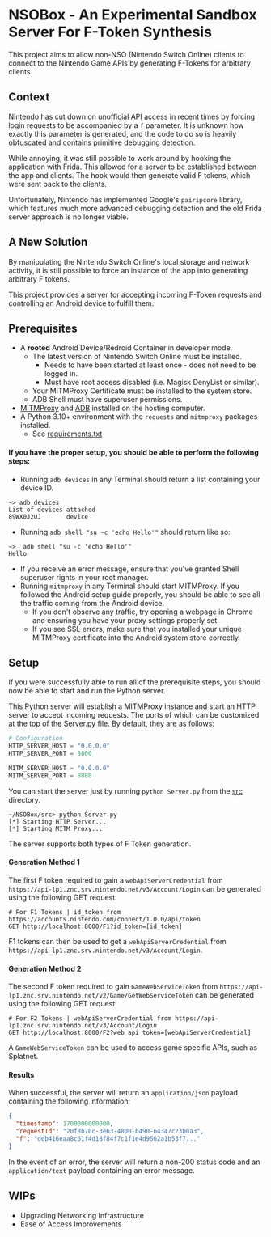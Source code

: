 # NSOBox - An Experimental Sandbox Server For F-Token Synthesis
This project aims to allow non-NSO (Nintendo Switch Online) clients to connect to the Nintendo Game APIs by generating F-Tokens for arbitrary clients.

## Context
Nintendo has cut down on unofficial API access in recent times by forcing login requests to be accompanied by a `f` parameter. It is unknown how exactly this parameter is generated, and the code to do so is heavily obfuscated and contains primitive debugging detection.

While annoying, it was still possible to work around by hooking the application with Frida. This allowed for a server to be established between the app and clients. The hook would then generate valid F tokens, which were sent back to the clients.

Unfortunately, Nintendo has implemented Google's `pairipcore` library, which features much more advanced debugging detection and the old Frida server approach is no longer viable.

## A New Solution
By manipulating the Nintendo Switch Online's local storage and network activity, it is still possible to force an instance of the app into generating arbitrary F tokens.

This project provides a server for accepting incoming F-Token requests and controlling an Android device to fulfill them.

## Prerequisites
- A **rooted** Android Device/Redroid Container in developer mode.
    - The latest version of Nintendo Switch Online must be installed.
        - Needs to have been started at least once - does not need to be logged in.
        - Must have root access disabled (i.e. Magisk DenyList or similar).
    - Your MITMProxy Certificate must be installed to the system store.
    - ADB Shell must have superuser permissions.
- [MITMProxy](https://mitmproxy.org/) and [ADB](https://developer.android.com/tools/adb) installed on the hosting computer.
- A Python 3.10+ environment with the `requests` and `mitmproxy` packages installed.
    - See [requirements.txt](requirements.txt)

#### If you have the proper setup, you should be able to perform the following steps:
- Running `adb devices` in any Terminal should return a list containing your device ID.
```shell
~> adb devices
List of devices attached
89WX0J2UJ       device
```
- Running `adb shell "su -c 'echo Hello'"` should return like so:
```shell
~>  adb shell "su -c 'echo Hello'"
Hello
```
- If you receive an error message, ensure that you've granted Shell superuser rights in your root manager.
- Running `mitmproxy` in any Terminal should start MITMProxy. If you followed the Android setup guide properly, you should be able to see all the traffic coming from the Android device.
    - If you don't observe any traffic, try opening a webpage in Chrome and ensuring you have your proxy settings properly set.
    - If you see SSL errors, make sure that you installed your unique MITMProxy certificate into the Android system store correctly.

## Setup
If you were successfully able to run all of the prerequisite steps, you should now be able to start and run the Python server.

This Python server will establish a MITMProxy instance and start an HTTP server to accept incoming requests. The ports of which can be customized at the top of the [Server.py](src/Server.py) file. By default, they are as follows:
```python
# Configuration
HTTP_SERVER_HOST = "0.0.0.0"
HTTP_SERVER_PORT = 8000

MITM_SERVER_HOST = "0.0.0.0"
MITM_SERVER_PORT = 8080
```
You can start the server just by running `python Server.py` from the [src](src/) directory.
```shell
~/NSOBox/src> python Server.py
[*] Starting HTTP Server...
[*] Starting MITM Proxy...
```

The server supports both types of F Token generation.

#### Generation Method 1

The first F token required to gain a `webApiServerCredential` from `https://api-lp1.znc.srv.nintendo.net/v3/Account/Login` can be generated using the following GET request:
```shell
# For F1 Tokens | id_token from https://accounts.nintendo.com/connect/1.0.0/api/token
GET http://localhost:8000/F1?id_token=[id_token]
```

F1 tokens can then be used to get a `webApiServerCredential` from `https://api-lp1.znc.srv.nintendo.net/v3/Account/Login`.

#### Generation Method 2
The second F token required to gain `GameWebServiceToken` from `https://api-lp1.znc.srv.nintendo.net/v2/Game/GetWebServiceToken` can be generated using the following GET request:
```shell
# For F2 Tokens | webApiServerCredential from https://api-lp1.znc.srv.nintendo.net/v3/Account/Login
GET http://localhost:8000/F2?web_api_token=[webApiServerCredential]
```
A `GameWebServiceToken` can be used to access game specific APIs, such as Splatnet.
#### Results
When successful, the server will return an `application/json` payload containing the following information:
```json
{
  "timestamp": 1700000000000,
  "requestId": "20f8b70c-3e63-4800-b490-64347c23b0a3",
  "f": "deb416eaa8c61f4d18f84f7c1f1e4d9562a1b53f7..."
}
```
In the event of an error, the server will return a non-200 status code and an `application/text` payload containing an error message.

## WIPs
- Upgrading Networking Infrastructure
- Ease of Access Improvements
